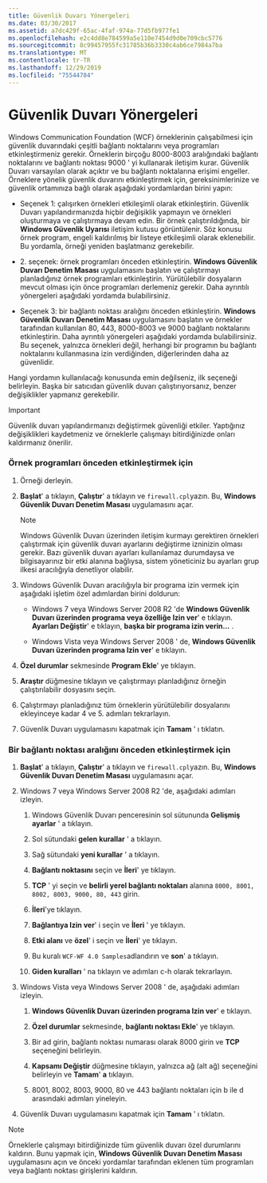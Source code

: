 ```yaml
---
title: Güvenlik Duvarı Yönergeleri
ms.date: 03/30/2017
ms.assetid: a7dc429f-65ac-4faf-974a-77d5fb977fe1
ms.openlocfilehash: e2c4dd8e784599a5e110e7454d9d0e709cbc5776
ms.sourcegitcommit: 8c99457955fc31785b36b3330c4ab6ce7984a7ba
ms.translationtype: MT
ms.contentlocale: tr-TR
ms.lasthandoff: 12/29/2019
ms.locfileid: "75544784"
---
```

# <a name="firewall-instructions"></a>Güvenlik Duvarı Yönergeleri
Windows Communication Foundation (WCF) örneklerinin çalışabilmesi için güvenlik duvarındaki çeşitli bağlantı noktalarını veya programları etkinleştirmeniz gerekir. Örneklerin birçoğu 8000-8003 aralığındaki bağlantı noktalarını ve bağlantı noktası 9000 ' yi kullanarak iletişim kurar. Güvenlik Duvarı varsayılan olarak açıktır ve bu bağlantı noktalarına erişimi engeller. Örneklere yönelik güvenlik duvarını etkinleştirmek için, gereksinimlerinize ve güvenlik ortamınıza bağlı olarak aşağıdaki yordamlardan birini yapın:  
  
- Seçenek 1: çalışırken örnekleri etkileşimli olarak etkinleştirin. Güvenlik Duvarı yapılandırmanızda hiçbir değişiklik yapmayın ve örnekleri oluşturmaya ve çalıştırmaya devam edin. Bir örnek çalıştırıldığında, bir **Windows Güvenlik Uyarısı** iletişim kutusu görüntülenir. Söz konusu örnek program, engeli kaldırılmış bir listeye etkileşimli olarak eklenebilir. Bu yordamla, örneği yeniden başlatmanız gerekebilir.  
  
- 2\. seçenek: örnek programları önceden etkinleştirin. **Windows Güvenlik Duvarı Denetim Masası** uygulamasını başlatın ve çalıştırmayı planladığınız örnek programları etkinleştirin. Yürütülebilir dosyaların mevcut olması için önce programları derlemeniz gerekir. Daha ayrıntılı yönergeleri aşağıdaki yordamda bulabilirsiniz.  
  
- Seçenek 3: bir bağlantı noktası aralığını önceden etkinleştirin. **Windows Güvenlik Duvarı** **Denetim Masası** uygulamasını başlatın ve örnekler tarafından kullanılan 80, 443, 8000-8003 ve 9000 bağlantı noktalarını etkinleştirin. Daha ayrıntılı yönergeleri aşağıdaki yordamda bulabilirsiniz. Bu seçenek, yalnızca örnekleri değil, herhangi bir programın bu bağlantı noktalarını kullanmasına izin verdiğinden, diğerlerinden daha az güvenlidir.  
  
 Hangi yordamın kullanılacağı konusunda emin değilseniz, ilk seçeneği belirleyin. Başka bir satıcıdan güvenlik duvarı çalıştırıyorsanız, benzer değişiklikler yapmanız gerekebilir.  
  
> [!IMPORTANT]
> Güvenlik duvarı yapılandırmanızı değiştirmek güvenliği etkiler. Yaptığınız değişiklikleri kaydetmeniz ve örneklerle çalışmayı bitirdiğinizde onları kaldırmanız önerilir.  
  
### <a name="to-enable-samples-programs-in-advance"></a>Örnek programları önceden etkinleştirmek için  
  
1. Örneği derleyin.  
  
2. **Başlat**' a tıklayın, **Çalıştır**' a tıklayın ve `firewall.cpl`yazın. Bu, **Windows Güvenlik Duvarı Denetim Masası** uygulamasını açar.  
  
    > [!NOTE]
    > Windows Güvenlik Duvarı üzerinden iletişim kurmayı gerektiren örnekleri çalıştırmak için güvenlik duvarı ayarlarını değiştirme izninizin olması gerekir. Bazı güvenlik duvarı ayarları kullanılamaz durumdaysa ve bilgisayarınız bir etki alanına bağlıysa, sistem yöneticiniz bu ayarları grup ilkesi aracılığıyla denetliyor olabilir.  
  
3. Windows Güvenlik Duvarı aracılığıyla bir programa izin vermek için aşağıdaki işletim özel adımlardan birini doldurun:  
  
    - Windows 7 veya Windows Server 2008 R2 'de **Windows Güvenlik Duvarı üzerinden programa veya özelliğe Izin ver**' e tıklayın. **Ayarları Değiştir**' e tıklayın, **başka bir programa izin verin...** .  
  
    - Windows Vista veya Windows Server 2008 ' de, **Windows Güvenlik Duvarı üzerinden programa Izin ver**' e tıklayın.  
  
4. **Özel durumlar** sekmesinde **Program Ekle**' ye tıklayın.  
  
5. **Araştır** düğmesine tıklayın ve çalıştırmayı planladığınız örneğin çalıştırılabilir dosyasını seçin.  
  
6. Çalıştırmayı planladığınız tüm örneklerin yürütülebilir dosyalarını ekleyinceye kadar 4 ve 5. adımları tekrarlayın.  
  
7. Güvenlik Duvarı uygulamasını kapatmak için **Tamam** ' ı tıklatın.  
  
### <a name="to-enable-a-port-range-in-advance"></a>Bir bağlantı noktası aralığını önceden etkinleştirmek için  
  
1. **Başlat**' a tıklayın, **Çalıştır**' a tıklayın ve `firewall.cpl`yazın. Bu, **Windows Güvenlik Duvarı Denetim Masası** uygulamasını açar.  
  
2. Windows 7 veya Windows Server 2008 R2 'de, aşağıdaki adımları izleyin.  
  
    1. Windows Güvenlik Duvarı penceresinin sol sütununda **Gelişmiş ayarlar** ' a tıklayın.  
  
    2. Sol sütundaki **gelen kurallar** ' a tıklayın.  
  
    3. Sağ sütundaki **yeni kurallar** ' a tıklayın.  
  
    4. **Bağlantı noktasını** seçin ve **İleri**' ye tıklayın.  
  
    5. **TCP** ' yi seçin ve **belirli yerel bağlantı noktaları** alanına `8000, 8001, 8002, 8003, 9000, 80, 443` girin.  
  
    6. **İleri**'ye tıklayın.  
  
    7. **Bağlantıya Izin ver**' i seçin ve **İleri** ' ye tıklayın.  
  
    8. **Etki alanı** ve **özel**' i seçin ve **İleri**' ye tıklayın.  
  
    9. Bu kuralı `WCF-WF 4.0 Samples`adlandırın ve **son**' a tıklayın.  
  
    10. **Giden kuralları** ' na tıklayın ve adımları c-h olarak tekrarlayın.  
  
3. Windows Vista veya Windows Server 2008 ' de, aşağıdaki adımları izleyin.  
  
    1. **Windows Güvenlik Duvarı üzerinden programa Izin ver**' e tıklayın.  
  
    2. **Özel durumlar** sekmesinde, **bağlantı noktası Ekle**' ye tıklayın.  
  
    3. Bir ad girin, bağlantı noktası numarası olarak 8000 girin ve **TCP** seçeneğini belirleyin.  
  
    4. **Kapsamı Değiştir** düğmesine tıklayın, yalnızca ağ (alt ağ) seçeneğini belirleyin ve **Tamam**' **a** tıklayın.  
  
    5. 8001, 8002, 8003, 9000, 80 ve 443 bağlantı noktaları için b ile d arasındaki adımları yineleyin.  
  
4. Güvenlik Duvarı uygulamasını kapatmak için **Tamam** ' ı tıklatın.  
  
> [!NOTE]
> Örneklerle çalışmayı bitirdiğinizde tüm güvenlik duvarı özel durumlarını kaldırın. Bunu yapmak için, **Windows Güvenlik Duvarı Denetim Masası** uygulamasını açın ve önceki yordamlar tarafından eklenen tüm programları veya bağlantı noktası girişlerini kaldırın.
